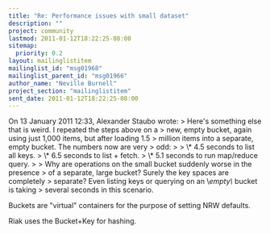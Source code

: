```yaml
---
title: "Re: Performance issues with small dataset"
description: ""
project: community
lastmod: 2011-01-12T18:22:25-08:00
sitemap:
  priority: 0.2
layout: mailinglistitem
mailinglist_id: "msg01968"
mailinglist_parent_id: "msg01966"
author_name: "Neville Burnell"
project_section: "mailinglistitem"
sent_date: 2011-01-12T18:22:25-08:00
---
```



On 13 January 2011 12:33, Alexander Staubo  wrote:
&gt; Here's something else that is weird. I repeated the steps above on a
&gt; new, empty bucket, again using just 1,000 items, but after loading 1.5
&gt; million items into a separate, empty bucket. The numbers now are very
&gt; odd:
&gt;
&gt; \\* 4.5 seconds to list all keys.
&gt; \\* 6.5 seconds to list + fetch.
&gt; \\* 5.1 seconds to run map/reduce query.
&gt;
&gt; Why are operations on the small bucket suddenly worse in the presence
&gt; of a separate, large bucket? Surely the key spaces are completely
&gt; separate? Even listing keys or querying on an \\*empty\\* bucket is taking
&gt; several seconds in this scenario.

Buckets are "virtual" containers for the purpose of setting NRW defaults.

Riak uses the Bucket+Key for hashing.

